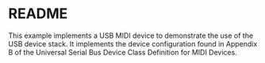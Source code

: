 # README

This example implements a USB MIDI device to demonstrate the use of the
USB device stack. It implements the device configuration found in Appendix
B of the Universal Serial Bus Device Class Definition for MIDI Devices.
